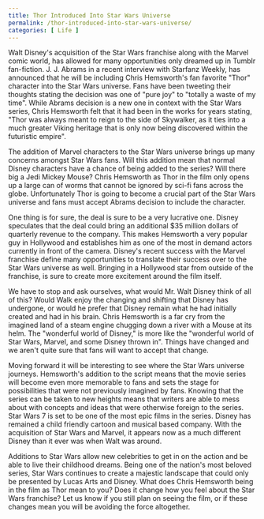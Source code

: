 ```yaml
---
title: Thor Introduced Into Star Wars Universe
permalink: /thor-introduced-into-star-wars-universe/
categories: [ Life ]
---
```

Walt Disney's acquisition of the Star Wars franchise along with the Marvel comic world, has allowed for many opportunities only dreamed up in Tumblr fan-fiction. J. J. Abrams in a recent interview with Starfanz Weekly, has announced that he will be including Chris Hemsworth's fan favorite "Thor" character into the Star Wars universe. Fans have been tweeting their thoughts stating the decision was one of "pure joy" to "totally a waste of my time". While Abrams decision is a new one in context with the Star Wars series, Chris Hemsworth felt that it had been in the works for years stating, "Thor was always meant to reign to the side of Skywalker, as it ties into a much greater Viking heritage that is only now being discovered within the futuristic empire".

The addition of Marvel characters to the Star Wars universe brings up many concerns amongst Star Wars fans. Will this addition mean that normal Disney characters have a chance of being added to the series? Will there big a Jedi Mickey Mouse? Chris Hemsworth as Thor in the film only opens up a large can of worms that cannot be ignored by sci-fi fans across the globe. Unfortunately Thor is going to become a crucial part of the Star Wars universe and fans must accept Abrams decision to include the character.

One thing is for sure, the deal is sure to be a very lucrative one. Disney speculates that the deal could bring an additional $35 million dollars of quarterly revenue to the company. This makes Hemsworth a very popular guy in Hollywood and establishes him as one of the most in demand actors currently in front of the camera. Disney's recent success with the Marvel franchise define many opportunities to translate their success over to the Star Wars universe as well. Bringing in a Hollywood star from outside of the franchise, is sure to create more excitement around the film itself.

We have to stop and ask ourselves, what would Mr. Walt Disney think of all of this? Would Walk enjoy the changing and shifting that Disney has undergone, or would he prefer that Disney remain what he had initially created and had in his brain. Chris Hemsworth is a far cry from the imagined land of a steam engine chugging down a river with a Mouse at its helm. The "wonderful world of Disney," is more like the "wonderful world of Star Wars, Marvel, and some Disney thrown in". Things have changed and we aren't quite sure that fans will want to accept that change.

Moving forward it will be interesting to see where the Star Wars universe journeys. Hemsworth's addition to the script means that the movie series will become even more memorable to fans and sets the stage for possibilities that were not previously imagined by fans. Knowing that the series can be taken to new heights means that writers are able to mess about with concepts and ideas that were otherwise foreign to the series. Star Wars 7 is set to be one of the most epic films in the series. Disney has remained a child friendly cartoon and musical based company. With the acquisition of Star Wars and Marvel, it appears now as a much different Disney than it ever was when Walt was around.

Additions to Star Wars allow new celebrities to get in on the action and be able to live their childhood dreams. Being one of the nation's most beloved series, Star Wars continues to create a majestic landscape that could only be presented by Lucas Arts and Disney. What does Chris Hemsworth being in the film as Thor mean to you? Does it change how you feel about the Star Wars franchise? Let us know if you still plan on seeing the film, or if these changes mean you will be avoiding the force altogether.
